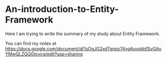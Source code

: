# An-introduction-to-Entity-Framework
Here I am trying to write the summary of my study about Entity Framework.

You can find my notes at https://docs.google.com/document/d/1sOgJG2xdTgnpz74ygAuyokbfSvGAoYMwQLZQQGtcvcg/edit?usp=sharing
